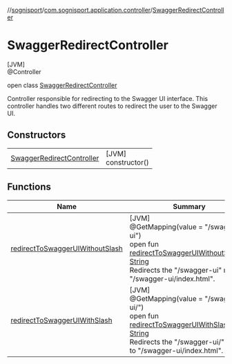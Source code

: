 //[sognisport](../../../index.md)/[com.sognisport.application.controller](../index.md)/[SwaggerRedirectController](index.md)

# SwaggerRedirectController

[JVM]\
@Controller

open class [SwaggerRedirectController](index.md)

Controller responsible for redirecting to the Swagger UI interface. This controller handles two different routes to redirect the user to the Swagger UI.

## Constructors

| | |
|---|---|
| [SwaggerRedirectController](-swagger-redirect-controller.md) | [JVM]<br>constructor() |

## Functions

| Name | Summary |
|---|---|
| [redirectToSwaggerUIWithoutSlash](redirect-to-swagger-u-i-without-slash.md) | [JVM]<br>@GetMapping(value = &quot;/swagger-ui&quot;)<br>open fun [redirectToSwaggerUIWithoutSlash](redirect-to-swagger-u-i-without-slash.md)(): [String](https://docs.oracle.com/javase/8/docs/api/java/lang/String.html)<br>Redirects the &quot;/swagger-ui&quot; route to &quot;/swagger-ui/index.html&quot;. |
| [redirectToSwaggerUIWithSlash](redirect-to-swagger-u-i-with-slash.md) | [JVM]<br>@GetMapping(value = &quot;/swagger-ui/&quot;)<br>open fun [redirectToSwaggerUIWithSlash](redirect-to-swagger-u-i-with-slash.md)(): [String](https://docs.oracle.com/javase/8/docs/api/java/lang/String.html)<br>Redirects the &quot;/swagger-ui/&quot; route to &quot;/swagger-ui/index.html&quot;. |

